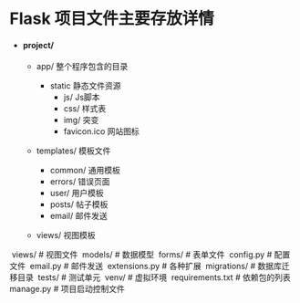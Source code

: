 # Flask 项目文件主要存放详情

- #### project/

  - app/			整个程序包含的目录

    - static			静态文件资源
      - js/			Js脚本
      - css/			样式表
      - img/			突变
      - favicon.ico			网站图标

  - templates/			模板文件

    - common/			通用模板
    - errors/			错误页面
    - user/			用户模板
    - posts/			帖子模板
    - email/			邮件发送

  - views/			视图模板

    




​        views/                  # 视图文件
​        models/                 # 数据模型
​        forms/                  # 表单文件
​        config.py               # 配置文件
​        email.py                # 邮件发送
​        extensions.py           # 各种扩展
​    migrations/             # 数据库迁移目录
​    tests/                  # 测试单元
​    venv/                   # 虚拟环境
​    requirements.txt        # 依赖包的列表
​    manage.py               # 项目启动控制文件

